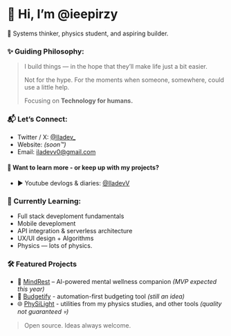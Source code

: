 # 👋 Hi, I’m @ieepirzy

🚀 Systems thinker, physics student, and aspiring builder.

### ✨ Guiding Philosophy:
> I build things — in the hope that they’ll make life just a bit easier.
> 
> Not for the hype. For the moments when someone, somewhere, could use a little help.
> 
> Focusing on **Technology for humans.**



### 📬 Let’s Connect:
- Twitter / X: [@Iladev_](https://x.com/Iladev_)
- Website: *(soon™️)*
- Email: iladevv0@gmail.com
  
#### 📖 Want to learn more - or keep up with my projects?
- ▶️ Youtube devlogs & diaries: [@IladevV](https://www.youtube.com/@IladevV)

  
### 🧩 Currently Learning:
- Full stack deveploment fundamentals
- Mobile deveploment  
- API integration & serverless architecture  
- UX/UI design + Algorithms 
- Physics — lots of physics.


 ### 🛠️ Featured Projects
- 📱 [MindRest](#) – AI-powered mental wellness companion *(MVP expected this year)*  
- 💸 [Budgetify](https://github.com/ieepirzy/Budgetify-Project) - automation-first budgeting tool *(still an idea)*
- 🌐 [PhySiLight](https://github.com/ieepirzy/PhySiLight-Tools) - utilities from my physics studies, and other tools *(quality not guaranteed 💀)*  

> Open source. Ideas always welcome.
